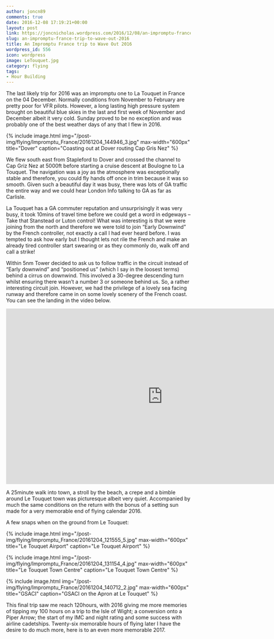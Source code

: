 ```yaml
---
author: joncn89
comments: true
date: 2016-12-08 17:19:21+00:00
layout: post
link: https://joncnicholas.wordpress.com/2016/12/08/an-impromptu-france-trip-to-wave-out-2016/
slug: an-impromptu-france-trip-to-wave-out-2016
title: An Impromptu France trip to Wave Out 2016
wordpress_id: 556
icon: wordpress
image: LeTouquet.jpg
category: flying
tags:
- Hour Building
---
```


The last likely trip for 2016 was an impromptu one to La Touquet in France on the 04 December. Normally conditions from November to February are pretty poor for VFR pilots. However, a long lasting high pressure system brought on beautiful blue skies in the last and first week of November and December albeit it very cold. Sunday proved to be no exception and was probably one of the best weather days of any that I flew in 2016.

{% include image.html
            img="/post-img/flying/Impromptu_France/20161204_144946_3.jpg"
		max-width="600px"
            title="Dover"
            caption="Coasting out at Dover routing Cap Gris Nez" %}

We flew south east from Stapleford to Dover and crossed the channel to Cap Griz Nez at 5000ft before starting a cruise descent at Boulogne to La Touquet. The navigation was a joy as the atmosphere was exceptionally stable and therefore, you could fly hands off once in trim because it was so smooth. Given such a beautiful day it was busy, there was lots of GA traffic the entire way and we could hear London Info talking to GA as far as Carlisle.

La Touquet has a GA commuter reputation and unsurprisingly it was very busy, it took 10mins of travel time before we could get a word in edgeways – Take that Stanstead or Luton control! What was interesting is that we were joining from the north and therefore we were told to join “Early Downwind” by the French controller, not exactly a call I had ever heard before. I was tempted to ask how early but I thought lets not rile the French and make an already tired controller start swearing or as they commonly do, walk off and call a strike!

Within 5nm Tower decided to ask us to follow traffic in the circuit instead of “Early downwind” and “positioned us” (which I say in the loosest terms) behind a cirrus on downwind. This involved a 30-degree descending turn whilst ensuring there wasn’t a number 3 or someone behind us. So, a rather interesting circuit join. However, we had the privilege of a lovely sea facing runway and therefore came in on some lovely scenery of the French coast. You can see the landing in the video below.

<iframe width="854" height="480" src="https://www.youtube.com/embed/J9PiakJCEmQ" frameborder="0" allowfullscreen></iframe>

A 25minute walk into town, a stroll by the beach, a crepe and a bimble around Le Touquet town was picturesque albeit very quiet. Accompanied by much the same conditions on the return with the bonus of a setting sun made for a very memorable end of flying calendar 2016.

A few snaps when on the ground from Le Touquet:

{% include image.html
            img="/post-img/flying/Impromptu_France/20161204_121555_5.jpg"
		max-width="600px"
            title="Le Touquet Airport"
            caption="Le Touquet Airport" %}

{% include image.html
            img="/post-img/flying/Impromptu_France/20161204_131154_4.jpg"
		max-width="600px"
            title="Le Touquet Town Centre"
            caption="Le Touquet Town Centre" %}

{% include image.html
            img="/post-img/flying/Impromptu_France/20161204_140712_2.jpg"
		max-width="600px"
            title="GSACI"
            caption="GSACI on the Apron at Le Touquet" %}

This final trip saw me reach 120hours, with 2016 giving me more memories of tipping my 100 hours on a trip to the Isle of Wight; a conversion onto a Piper Arrow; the start of my IMC and night rating and some success with airline cadetships. Twenty-six memorable hours of flying later I have the desire to do much more, here is to an even more memorable 2017.
